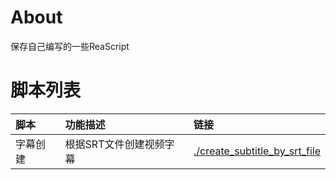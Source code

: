 # About
保存自己编写的一些ReaScript

# 脚本列表
脚本|功能描述|链接
:-|:-|:-
字幕创建|根据SRT文件创建视频字幕|[./create_subtitle_by_srt_file](./create_subtitle_by_srt_file/)

